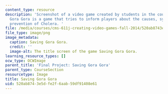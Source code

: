 ```yaml
---
content_type: resource
description: 'Screenshot of a video game created by students in the course. Saving
  Gora Gora is a game that tries to inform players about the causes, symptoms, and
  prevention of Cholera. '
file: /media/courses/cms-611j-creating-video-games-fall-2014/520ab8743e5dfe2f6aab59df91408e61_savinggoragora.png
file_type: image/png
image_metadata:
  caption: Saving Gora Gora.
  credit: ''
  image-alt: The title screen of the game Saving Gora Gora.
learning_resource_types: []
ocw_type: OCWImage
parent_title: 'Final Project: Saving Gora Gora'
parent_type: CourseSection
resourcetype: Image
title: Saving Gora Gora
uid: 520ab874-3e5d-fe2f-6aab-59df91408e61
---
```

